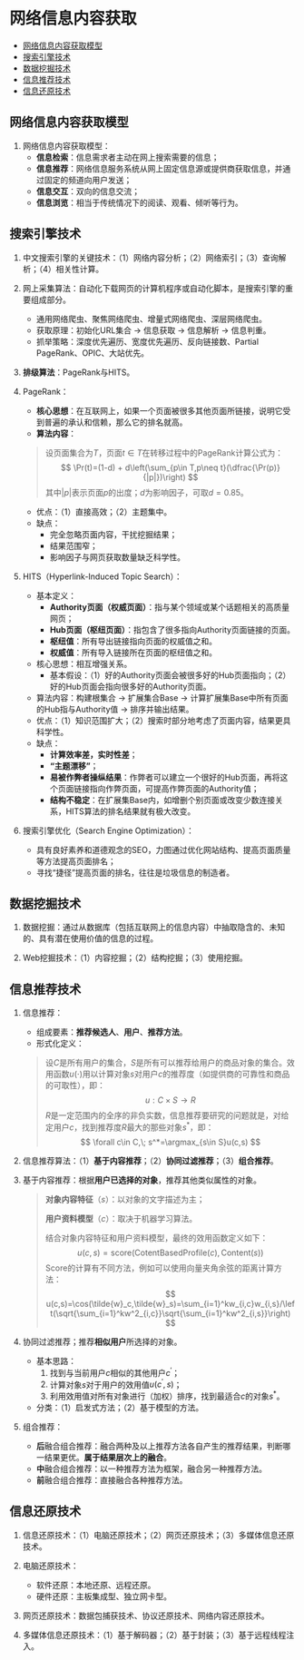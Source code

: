 # 网络信息内容获取

- [网络信息内容获取模型](#网络信息内容获取模型)
- [搜索引擎技术](#搜索引擎技术)
- [数据挖掘技术](#数据挖掘技术)
- [信息推荐技术](#信息推荐技术)
- [信息还原技术](#信息还原技术)

## 网络信息内容获取模型

1. 网络信息内容获取模型：
   - **信息检索**：信息需求者主动在网上搜索需要的信息；
   - **信息推荐**：网络信息服务系统从网上固定信息源或提供商获取信息，并通过固定的频道向用户发送；
   - **信息交互**：双向的信息交流；
   - **信息浏览**：相当于传统情况下的阅读、观看、倾听等行为。

## 搜索引擎技术

1. 中文搜索引擎的关键技术：（1）网络内容分析；（2）网络索引；（3）查询解析；（4）相关性计算。

2. 网上采集算法：自动化下载网页的计算机程序或自动化脚本，是搜索引擎的重要组成部分。
   - 通用网络爬虫、聚焦网络爬虫、增量式网络爬虫、深层网络爬虫。
   - 获取原理：初始化URL集合 -> 信息获取 -> 信息解析 -> 信息判重。
   - 抓举策略：深度优先遍历、宽度优先遍历、反向链接数、Partial PageRank、OPIC、大站优先。

3. **排级算法**：PageRank与HITS。

4. PageRank：
   - **核心思想**：在互联网上，如果一个页面被很多其他页面所链接，说明它受到普遍的承认和信赖，那么它的排名就高。
   - **算法内容**：
   > 设页面集合为$T$，页面$t\in T$在转移过程中的PageRank计算公式为：
   > $$
   > \Pr(t)=(1-d) + d\left(\sum_{p\in T,p\neq t}(\dfrac{\Pr(p)}{|p|})\right)
   > $$
   > 其中$|p|$表示页面$p$的出度；$d$为影响因子，可取$d=0.85$。
   - 优点：（1）直接高效；（2）主题集中。
   - 缺点：
      - 完全忽略页面内容，干扰挖掘结果；
      - 结果范围窄；
      - 影响因子与网页获取数量缺乏科学性。

5. HITS（Hyperlink-Induced Topic Search）：
   - 基本定义：
      - **Authority页面（权威页面）**：指与某个领域或某个话题相关的高质量网页；
      - **Hub页面（枢纽页面）**：指包含了很多指向Authority页面链接的页面。
      - **枢纽值**：所有导出链接指向页面的权威值之和。
      - **权威值**：所有导入链接所在页面的枢纽值之和。
   - 核心思想：相互增强关系。
      - 基本假设：（1）好的Authority页面会被很多好的Hub页面指向；（2）好的Hub页面会指向很多好的Authority页面。
   - 算法内容：构建根集合 -> 扩展集合Base -> 计算扩展集Base中所有页面的Hub指与Authority值 -> 排序并输出结果。
   - 优点：（1）知识范围扩大；（2）搜索时部分地考虑了页面内容，结果更具科学性。
   - 缺点：
      - **计算效率差，实时性差**；
      - **“主题漂移”**；
      - **易被作弊者操纵结果**：作弊者可以建立一个很好的Hub页面，再将这个页面链接指向作弊页面，可提高作弊页面的Authority值；
      - **结构不稳定**：在扩展集Base内，如增删个别页面或改变少数连接关系，HITS算法的排名结果就有极大改变。

6. 搜索引擎优化（Search Engine Optimization）：
   - 具有良好素养和道德观念的SEO，力图通过优化网站结构、提高页面质量等方法提高页面排名；
   - 寻找“捷径”提高页面的排名，往往是垃圾信息的制造者。

## 数据挖掘技术

1. 数据挖掘：通过从数据库（包括互联网上的信息内容）中抽取隐含的、未知的、具有潜在使用价值的信息的过程。

2. Web挖掘技术：（1）内容挖掘；（2）结构挖掘；（3）使用挖掘。

## 信息推荐技术

1. 信息推荐：
   - 组成要素：**推荐候选人**、**用户**、**推荐方法**。
   - 形式化定义：
   > 设$C$是所有用户的集合，$S$是所有可以推荐给用户的商品对象的集合。效用函数$u(\cdot)$用以计算对象$s$对用户$c$的推荐度（如提供商的可靠性和商品的可取性），即：
   > $$
   > u:C\times S\rightarrow R
   > $$
   > $R$是一定范围内的全序的非负实数，信息推荐要研究的问题就是，对给定用户$c$，找到推荐度$R$最大的那些对象$s^*$，即：
   > $$
   > \forall c\in C,\; s^*=\argmax_{s\in S}u(c,s)
   > $$

2. 信息推荐算法：（1）**基于内容推荐**；（2）**协同过滤推荐**；（3）**组合推荐**。

3. 基于内容推荐：根据**用户已选择的对象**，推荐其他类似属性的对象。
   > **对象内容特征**（$s$）：以对象的文字描述为主；
   > 
   > **用户资料模型**（$c$）：取决于机器学习算法。
   > 
   > 结合对象内容特征和用户资料模型，最终的效用函数定义如下：
   > $$
   > u(c,s)=\text{score}(\text{CotentBasedProfile}(c), \text{Content}(s))
   > $$
   > Score的计算有不同方法，例如可以使用向量夹角余弦的距离计算方法：
   > $$
   > u(c,s)=\cos(\tilde{w}_c,\tilde{w}_s)=\sum_{i=1}^kw_{i,c}w_{i,s}/\left(\sqrt{\sum_{i=1}^kw^2_{i,c}}\sqrt{\sum_{i=1}^kw^2_{i,s}}\right)
   > $$

4. 协同过滤推荐；推荐**相似用户**所选择的对象。
   - 基本思路：
      1. 找到与当前用户$c$相似的其他用户$c^{\prime}$；
      2. 计算对象$s$对于用户的效用值$u(c^{\prime},s)$；
      3. 利用效用值对所有对象进行（加权）排序，找到最适合$c$的对象$s^*$。
   - 分类：（1）启发式方法；（2）基于模型的方法。

5. 组合推荐：
   - **后**融合组合推荐：融合两种及以上推荐方法各自产生的推荐结果，判断哪一结果更优。**属于结果层次上的融合**。
   - **中**融合组合推荐：以一种推荐方法为框架，融合另一种推荐方法。
   - **前**融合组合推荐：直接融合各种推荐方法。

## 信息还原技术

1. 信息还原技术：（1）电脑还原技术；（2）网页还原技术；（3）多媒体信息还原技术。

2. 电脑还原技术：
   - 软件还原：本地还原、远程还原。
   - 硬件还原：主板集成型、独立网卡型。

3. 网页还原技术：数据包捕获技术、协议还原技术、网络内容还原技术。

4. 多媒体信息还原技术：（1）基于解码器；（2）基于封装；（3）基于远程线程注入。
